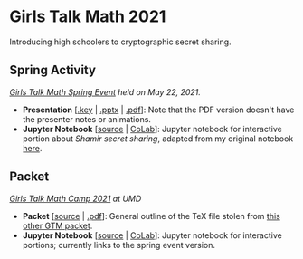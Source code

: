# Girls Talk Math 2021

Introducing high schoolers to cryptographic secret sharing.

## Spring Activity
*[Girls Talk Math Spring Event](spring/presentation/GTMSpring2021Program.pdf) held on May 22, 2021.*

- **Presentation** [[.key](spring/presentation/secret-sharing.key) | [.pptx](spring/presentation/secret-sharing.pptx) | [.pdf](spring/presentation/secret-sharing.pdf)]: Note that the PDF version doesn't have the presenter notes or animations.
- **Jupyter Notebook** [[source](spring/ShamirSS.ipynb) | [CoLab](https://colab.research.google.com/drive/18NxRFaAb3H65EaUUPwlHN7pQFXYvsy6n?usp=sharing)]: Jupyter notebook for interactive portion about *Shamir secret sharing*, adapted from my original notebook [here](https://github.com/nglaeser/crypto-glossary/blob/main/ShamirSS.ipynb). 

## Packet
*[Girls Talk Math Camp 2021](http://gtm.math.umd.edu/virtualcamp2021.html) at UMD*

- **Packet** [[source](packet/main.tex) | [.pdf](packet/main.pdf)]: General outline of the TeX file stolen from [this other GTM packet](https://github.com/Girls-Talk-Math/curriculum/tree/master/RSA-Encryption-Cryptography).
- **Jupyter Notebook** [[source](spring/ShamirSS.ipynb) | [CoLab](https://colab.research.google.com/drive/18NxRFaAb3H65EaUUPwlHN7pQFXYvsy6n?usp=sharing)]: Jupyter notebook for interactive portions; currently links to the spring event version.